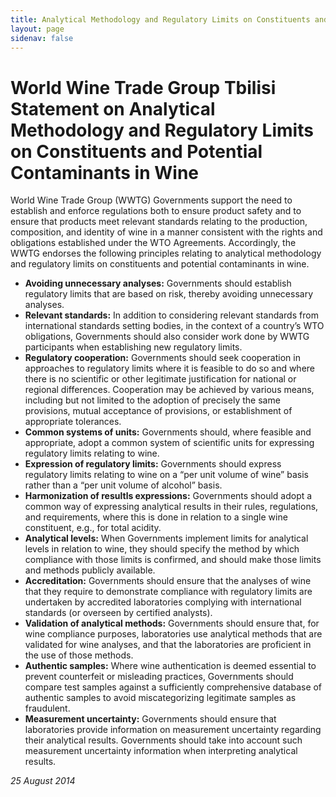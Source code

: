 ```yaml
---
title: Analytical Methodology and Regulatory Limits on Constituents and Potential Contaminants in Wine 
layout: page
sidenav: false
---
```

# World Wine Trade Group Tbilisi Statement on Analytical Methodology and Regulatory Limits on Constituents and Potential Contaminants in Wine 

World Wine Trade Group (WWTG) Governments support the need to establish and enforce regulations both to ensure product safety and to ensure that products meet relevant standards relating to the production, composition, and identity of wine in a manner consistent with the rights and obligations established under the WTO Agreements. Accordingly, the WWTG endorses the following principles relating to analytical methodology and regulatory limits on constituents and potential contaminants in wine. 

- **Avoiding unnecessary analyses:** Governments should establish regulatory limits that are based on risk, thereby avoiding unnecessary analyses.
- **Relevant standards:** In addition to considering relevant standards from international standards setting bodies, in the context of a country’s WTO obligations, Governments should also consider work done by WWTG participants when establishing new regulatory limits. 
- **Regulatory cooperation:** Governments should seek cooperation in approaches to regulatory limits where it is feasible to do so and where there is no scientific or other legitimate justification for national or regional differences. Cooperation may be achieved by various means, including but not limited to the adoption of precisely the same provisions, mutual acceptance of provisions, or establishment of appropriate tolerances. 
- **Common systems of units:** Governments should, where feasible and appropriate, adopt a common system of scientific units for expressing regulatory limits relating to wine. 
- **Expression of regulatory limits:** Governments should express regulatory limits relating to wine on a “per unit volume of wine” basis rather than a “per unit volume of alcohol” basis.
- **Harmonization of resultls expressions:** Governments should adopt a common way of expressing analytical results in their rules, regulations, and requirements, where this is done in relation to a single wine constituent, e.g., for total acidity. 
-  **Analytical levels:** When Governments implement limits for analytical levels in relation to wine, they should specify the method by which compliance with those limits is confirmed, and should make those limits and methods publicly available. 
-  **Accreditation:** Governments should ensure that the analyses of wine that they require to demonstrate compliance with regulatory limits are undertaken by accredited laboratories complying with international standards (or overseen by certified analysts).
-  **Validation of analytical methods:** Governments should ensure that, for wine compliance purposes, laboratories use analytical methods that are validated for wine analyses, and that the laboratories are proficient in the use of those methods. 
-  **Authentic samples:** Where wine authentication is deemed essential to prevent counterfeit or misleading practices, Governments should compare test samples against a sufficiently comprehensive database of authentic samples to avoid miscategorizing legitimate samples as fraudulent. 
-  **Measurement uncertainty:** Governments should ensure that laboratories provide information on measurement uncertainty regarding their analytical results. Governments should take into account such measurement uncertainty information when interpreting analytical results. 

*25 August 2014*

